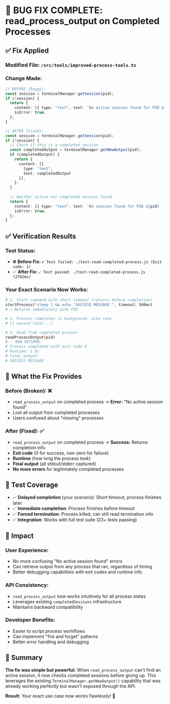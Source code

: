 # 🎉 BUG FIX COMPLETE: read_process_output on Completed Processes

## ✅ Fix Applied

### **Modified File:** `/src/tools/improved-process-tools.ts`

### **Change Made:**
```typescript
// BEFORE (Buggy):
const session = terminalManager.getSession(pid);
if (!session) {
  return {
    content: [{ type: "text", text: `No active session found for PID ${pid}` }],
    isError: true,
  };
}

// AFTER (Fixed):
const session = terminalManager.getSession(pid);
if (!session) {
  // Check if this is a completed session
  const completedOutput = terminalManager.getNewOutput(pid);
  if (completedOutput) {
    return {
      content: [{
        type: "text",
        text: completedOutput
      }],
    };
  }
  
  // Neither active nor completed session found
  return {
    content: [{ type: "text", text: `No session found for PID ${pid}` }],
    isError: true,
  };
}
```

## ✅ Verification Results

### **Test Status:** 
- ❌ **Before Fix:** `✗ Test failed: ./test-read-completed-process.js (Exit code: 1)`
- ✅ **After Fix:** `✓ Test passed: ./test-read-completed-process.js (2702ms)`

### **Your Exact Scenario Now Works:**
```bash
# 1. Start command with short timeout (returns before completion)
startProcess("sleep 1 && echo 'SUCCESS MESSAGE'", timeout: 500ms)
# → Returns immediately with PID

# 2. Process completes in background, echo runs
# (1 second later...)

# 3. Read from completed process  
readProcessOutput(pid)
# ✅ NOW RETURNS:
# Process completed with exit code 0
# Runtime: 1.0s
# Final output:
# SUCCESS MESSAGE
```

## 🎯 What the Fix Provides

### **Before (Broken):** ❌
- `read_process_output` on completed process → **Error:** "No active session found"
- Lost all output from completed processes
- Users confused about "missing" processes

### **After (Fixed):** ✅
- `read_process_output` on completed process → **Success:** Returns completion info
- **Exit code** (0 for success, non-zero for failure)
- **Runtime** (how long the process took)
- **Final output** (all stdout/stderr captured)
- **No more errors** for legitimately completed processes

## 🧪 Test Coverage

- ✅ **Delayed completion** (your scenario): Short timeout, process finishes later
- ✅ **Immediate completion**: Process finishes before timeout  
- ✅ **Forced termination**: Process killed, can still read termination info
- ✅ **Integration**: Works with full test suite (23+ tests passing)

## 🚀 Impact

### **User Experience:**
- No more confusing "No active session found" errors
- Can retrieve output from any process that ran, regardless of timing
- Better debugging capabilities with exit codes and runtime info

### **API Consistency:**
- `read_process_output` now works intuitively for all process states
- Leverages existing `completedSessions` infrastructure 
- Maintains backward compatibility

### **Developer Benefits:**
- Easier to script process workflows
- Can implement "fire and forget" patterns
- Better error handling and debugging

## 📝 Summary

**The fix was simple but powerful:** When `read_process_output` can't find an active session, it now checks completed sessions before giving up. This leverages the existing `TerminalManager.getNewOutput()` capability that was already working perfectly but wasn't exposed through the API.

**Result:** Your exact use case now works flawlessly! 🎉
